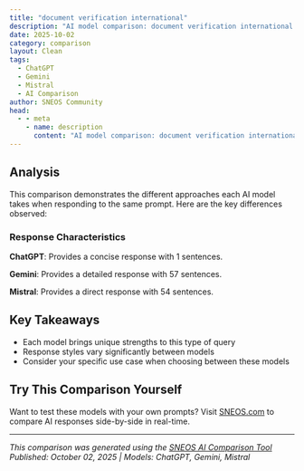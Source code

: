 ```yaml
---
title: "document verification international"
description: "AI model comparison: document verification international..."
date: 2025-10-02
category: comparison
layout: Clean
tags:
  - ChatGPT
  - Gemini
  - Mistral
  - AI Comparison
author: SNEOS Community
head:
  - - meta
    - name: description
      content: "AI model comparison: document verification international..."
---
```


<ChatComparison
  title="document verification international"
  prompt="document verification international"
  :responses='{
    "ChatGPT": "Error calling OpenAI API.",
    "Gemini": "International document verification is a complex process that involves confirming the authenticity and accuracy of documents used across international borders. This is crucial for various purposes, including:\n\n*   **Immigration:** Ensuring the validity of passports, visas, and other immigration-related documents.\n*   **Employment:** Verifying educational qualifications, professional licenses, and work experience from other countries.\n*   **Education:** Confirming academic credentials for international students or those seeking to study abroad.\n*   **Business:** Authenticating contracts, financial statements, and other business documents for international transactions.\n*   **Legal Proceedings:** Validating birth certificates, marriage certificates, and other legal documents for international court cases.\n\nHere\u0027s a breakdown of key aspects:\n\n**1. Types of Documents Verified:**\n\n*   Passports\n*   Visas\n*   Birth Certificates\n*   Marriage Certificates\n*   Divorce Decrees\n*   Educational Diplomas and Transcripts\n*   Professional Licenses and Certifications\n*   Employment Records\n*   Financial Statements\n*   Contracts\n*   Company Registration Documents\n*   Powers of Attorney\n*   Affidavits\n\n**2. Verification Methods:**\n\n*   **Direct Contact with Issuing Authority:** This is often the most reliable method, involving contacting the institution, government agency, or organization that issued the document to confirm its authenticity.\n*   **Online Databases and Registries:** Many countries and institutions maintain online databases where documents can be verified.\n*   **Third-Party Verification Services:** Specialized companies offer document verification services, using various methods to confirm authenticity. They often have expertise in specific regions or document types.\n*   **Notarization and Legalization:**\n    *   **Notarization:** A notary public verifies the identity of the person signing the document and witnesses the signature.  This doesn\u0027t verify the document\u0027s content, just the signature.\n    *   **Legalization (Authentication):**  This process confirms the authenticity of the notary public\u0027s signature and seal. This is usually done by a government agency (e.g., the Secretary of State in the U.S.).\n    *   **Apostille:**  A simplified form of legalization used between countries that are parties to the Hague Convention.  An apostille certifies the authenticity of the signature, the capacity in which the person signing the document has acted, and the identity of the seal or stamp which it bears.\n*   **Background Checks:** For employment purposes, background checks may include verifying educational credentials, employment history, and criminal records in other countries.\n*   **Translation Verification:** If a document is translated, the accuracy of the translation may also need to be verified.\n\n**3. Challenges in International Document Verification:**\n\n*   **Language Barriers:**  Documents may be in a language that the verifier does not understand, requiring translation services.\n*   **Varying Legal and Administrative Systems:**  Different countries have different rules and procedures for issuing and verifying documents.\n*   **Document Security and Fraud:**  Counterfeit documents are a significant problem, making verification more challenging.  Advanced technologies are sometimes used to create forgeries.\n*   **Accessibility of Records:**  Some countries or institutions may have limited access to records or may not respond to verification requests.\n*   **Data Privacy Regulations:**  Verification processes must comply with data privacy laws in both the country where the document was issued and the country where it is being verified.\n*   **Cost and Time:** International document verification can be expensive and time-consuming, especially if direct contact with the issuing authority is required.\n\n**4.  Key Players Involved:**\n\n*   **Individuals:** Presenting documents for verification.\n*   **Organizations:** Requiring document verification (e.g., employers, educational institutions, government agencies).\n*   **Issuing Authorities:** Government agencies, educational institutions, professional organizations that issue the documents.\n*   **Notaries Public:** Authenticating signatures.\n*   **Verification Services:** Companies specializing in document verification.\n*   **Translation Services:** Translating documents.\n*   **Embassies and Consulates:**  May provide limited verification services or assist with obtaining information from other countries.\n\n**5.  Choosing a Verification Service:**\n\nIf you decide to use a third-party verification service, consider the following:\n\n*   **Reputation and Experience:**  Choose a reputable company with experience in verifying documents from the specific country or region.\n*   **Accreditation and Certifications:**  Look for services that are accredited or certified by relevant organizations.\n*   **Security Measures:**  Ensure that the service has adequate security measures to protect sensitive data.\n*   **Cost and Turnaround Time:**  Compare prices and turnaround times from different providers.\n*   **Methods of Verification:**  Understand the methods that the service uses to verify documents.\n*   **Customer Support:**  Ensure that the service provides good customer support.\n\n**6. Tools and Technologies:**\n\n*   **AI-powered document analysis:**  Used to detect fraud and anomalies in documents.\n*   **Blockchain technology:**  Can be used to create tamper-proof digital credentials.\n*   **Secure online portals:**  For submitting and tracking verification requests.\n\n**In summary, international document verification is a complex process requiring careful attention to detail and knowledge of international laws and regulations. The best approach depends on the specific document, the country of origin, and the purpose of the verification.** Always prioritize direct verification from the issuing institution when possible, and consider using reputable verification services when direct contact is not feasible. Remember to factor in potential language barriers, legal complexities, and security concerns.\n",
    "Mistral": "Document verification at an international level involves confirming the authenticity and validity of documents issued in one country for use in another. This process is crucial for various purposes, such as education, employment, immigration, and legal matters. Here are some key aspects and steps involved in international document verification:\n\n### Key Aspects of International Document Verification\n\n1. **Types of Documents**:\n   - **Educational Documents**: Degrees, diplomas, transcripts, certificates.\n   - **Identity Documents**: Passports, national IDs, birth certificates.\n   - **Legal Documents**: Marriage certificates, divorce decrees, court orders.\n   - **Employment Documents**: Work permits, employment contracts, reference letters.\n\n2. **Verification Methods**:\n   - **Direct Verification**: Contacting the issuing authority directly to confirm the document\u0027s authenticity.\n   - **Third-Party Services**: Using specialized agencies or services that verify documents on behalf of the applicant.\n   - **Digital Verification**: Utilizing digital platforms and databases to verify documents electronically.\n\n3. **Legalization and Apostille**:\n   - **Apostille**: A certification that authenticates the seals and signatures of officials on public documents. It is recognized by countries that are part of the Hague Apostille Convention.\n   - **Legalization**: A process where documents are authenticated by the foreign ministry of the issuing country and then by the embassy or consulate of the receiving country.\n\n### Steps Involved in International Document Verification\n\n1. **Gathering Documents**:\n   - Collect all necessary documents that need to be verified.\n   - Ensure that the documents are complete and in good condition.\n\n2. **Translation (if necessary)**:\n   - If the documents are not in the language of the receiving country, they may need to be translated by a certified translator.\n\n3. **Notarization**:\n   - Have the documents notarized by a local notary public to confirm their authenticity.\n\n4. **Apostille or Legalization**:\n   - For countries that are part of the Hague Apostille Convention, obtain an apostille from the relevant authority.\n   - For countries not part of the convention, follow the legalization process through the foreign ministry and the embassy or consulate of the receiving country.\n\n5. **Verification by Issuing Authority**:\n   - Contact the issuing authority (e.g., university, government office) to confirm the authenticity of the document.\n   - Obtain a verification letter or certificate if possible.\n\n6. **Third-Party Verification Services**:\n   - Use reputable third-party services that specialize in document verification. These services often have established relationships with issuing authorities and can expedite the process.\n\n7. **Submission to Receiving Authority**:\n   - Submit the verified documents to the receiving authority (e.g., university, employer, immigration office) along with any required translations and apostilles or legalizations.\n\n### Common Challenges\n\n1. **Language Barriers**:\n   - Documents in different languages may require certified translations, which can be time-consuming and costly.\n\n2. **Different Legal Systems**:\n   - Legal and administrative procedures vary widely between countries, which can complicate the verification process.\n\n3. **Time and Cost**:\n   - The process can be lengthy and expensive, especially if multiple documents need to be verified.\n\n4. **Fraud and Forgery**:\n   - Ensuring the authenticity of documents can be challenging, especially in countries with high levels of document fraud.\n\n### Best Practices\n\n1. **Start Early**:\n   - Begin the verification process well in advance to allow for any delays or complications.\n\n2. **Use Reputable Services**:\n   - Choose reputable third-party verification services to ensure accuracy and reliability.\n\n3. **Keep Records**:\n   - Maintain detailed records of all communications and documents related to the verification process.\n\n4. **Follow Guidelines**:\n   - Adhere to the specific guidelines and requirements of the receiving authority to avoid any issues.\n\nBy following these steps and best practices, you can navigate the complexities of international document verification more effectively."
  }'
  published-date="09:52"
/>

## Analysis

This comparison demonstrates the different approaches each AI model takes when responding to the same prompt. Here are the key differences observed:

### Response Characteristics

**ChatGPT**: Provides a concise response with 1 sentences. 

**Gemini**: Provides a detailed response with 57 sentences. 

**Mistral**: Provides a direct response with 54 sentences. 

## Key Takeaways

- Each model brings unique strengths to this type of query
- Response styles vary significantly between models
- Consider your specific use case when choosing between these models

## Try This Comparison Yourself

Want to test these models with your own prompts? Visit [SNEOS.com](https://sneos.com) to compare AI responses side-by-side in real-time.

---

*This comparison was generated using the [SNEOS AI Comparison Tool](https://sneos.com)*
*Published: October 02, 2025 | Models: ChatGPT, Gemini, Mistral*
